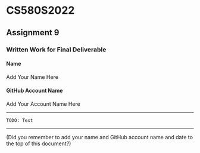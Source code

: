 # CS580S2022

## Assignment 9

### Written Work for Final Deliverable

#### Name

Add Your Name Here

#### GitHub Account Name

Add Your Account Name Here

---
```
TODO: Text
```
---

(Did you remember to add your name and GitHub account name and date to the top of this document?)
